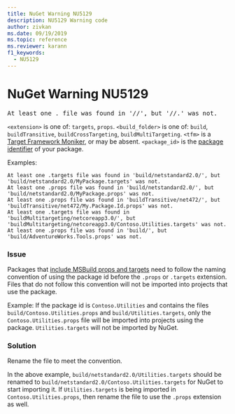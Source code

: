 ```yaml
---
title: NuGet Warning NU5129
description: NU5129 Warning code
author: zivkan
ms.date: 09/19/2019
ms.topic: reference
ms.reviewer: karann
f1_keywords: 
  - NU5129
---
```


# NuGet Warning NU5129

<pre>At least one .<extension> file was found in '<build_folder>/<tfm>/', but '<build_folder>/<tfm>/<package_id>.<extension>' was not.</pre>

`<extension>` is one of: `targets`, `props`.
`<build_folder>` is one of: `build`, `buildTransitive`, `buildCrossTargeting`, `buildMultiTargeting`.
`<tfm>` is a [Target Framework Moniker](../target-frameworks.md), or may be absent.
`<package_id>` is the [package identifier](../nuspec.md#id) of your package.

Examples:

```
At least one .targets file was found in 'build/netstandard2.0/', but 'build/netstandard2.0/MyPackage.targets' was not.
At least one .props file was found in 'build/netstandard2.0/', but 'build/netstandard2.0/MyPackage.props' was not.
At least one .props file was found in 'buildTransitive/net472/', but 'buildTransitive/net472/My.Package.Id.props' was not.
At least one .targets file was found in 'buildMultitargeting/netcoreapp3.0/', but 'buildMultitargeting/netcoreapp3.0/Contoso.Utilities.targets' was not.
At least one .props file was found in 'build/', but 'build/AdventureWorks.Tools.props' was not.
```

### Issue

Packages that [include MSBuild props and targets](../../create-packages/creating-a-package.md#include-msbuild-props-and-targets-in-a-package) need to follow the naming convention of using the package id before the `.props` or `.targets` extension. Files that do not follow this convention will not be imported into projects that use the package.

Example: If the package id is `Contoso.Utilities` and contains the files `build/Contoso.Utilities.props` and `build/Utilities.targets`, only the `Contoso.Utilities.props` file will be imported into projects using the package. `Utilities.targets` will not be imported by NuGet.

### Solution

Rename the file to meet the convention.

In the above example, `build/netstandard2.0/Utilities.targets` should be renamed to `build/netstandard2.0/Contoso.Utilities.targets` for NuGet to start importing it. If `Utilities.targets` is being imported in `Contoso.Utilities.props`, then rename the file to use the `.props` extension as well.
